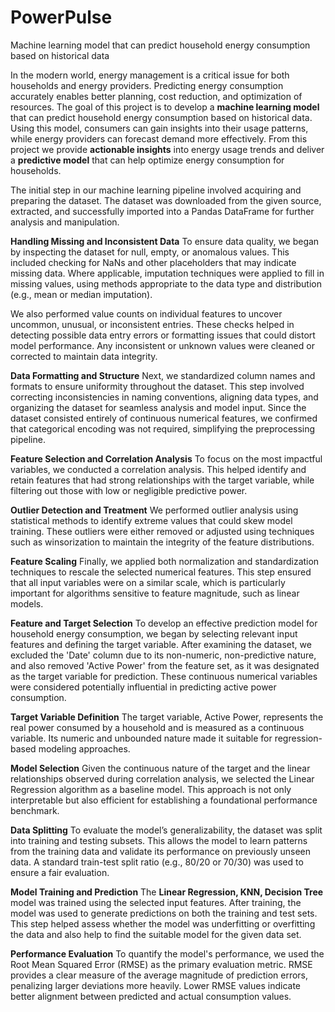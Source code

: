 # PowerPulse
Machine learning model that can predict household energy consumption based on historical data

In the modern world, energy management is a critical issue for both households and energy providers. Predicting energy consumption accurately enables better planning, cost reduction, and optimization of resources. The goal of this project is to develop a **machine learning model** that can predict household energy consumption based on historical data. Using this model, consumers can gain insights into their usage patterns, while energy providers can forecast demand more effectively.
From this project we provide **actionable insights** into energy usage trends and deliver a **predictive model** that can help optimize energy consumption for households.

The initial step in our machine learning pipeline involved acquiring and preparing the dataset. The dataset was downloaded from the given source, extracted, and successfully imported into a Pandas DataFrame for further analysis and manipulation.

**Handling Missing and Inconsistent Data**
To ensure data quality, we began by inspecting the dataset for null, empty, or anomalous values. This included checking for NaNs and other placeholders that may indicate missing data. Where applicable, imputation techniques were applied to fill in missing values, using methods appropriate to the data type and distribution (e.g., mean or median imputation).

We also performed value counts on individual features to uncover uncommon, unusual, or inconsistent entries. These checks helped in detecting possible data entry errors or formatting issues that could distort model performance. Any inconsistent or unknown values were cleaned or corrected to maintain data integrity.

**Data Formatting and Structure**
Next, we standardized column names and formats to ensure uniformity throughout the dataset. This step involved correcting inconsistencies in naming conventions, aligning data types, and organizing the dataset for seamless analysis and model input.
Since the dataset consisted entirely of continuous numerical features, we confirmed that categorical encoding was not required, simplifying the preprocessing pipeline.

**Feature Selection and Correlation Analysis**
To focus on the most impactful variables, we conducted a correlation analysis. This helped identify and retain features that had strong relationships with the target variable, while filtering out those with low or negligible predictive power.

**Outlier Detection and Treatment**
We performed outlier analysis using statistical methods to identify extreme values that could skew model training. These outliers were either removed or adjusted using techniques such as winsorization to maintain the integrity of the feature distributions.

**Feature Scaling**
Finally, we applied both normalization and standardization techniques to rescale the selected numerical features. This step ensured that all input variables were on a similar scale, which is particularly important for algorithms sensitive to feature magnitude, such as linear models.

**Feature and Target Selection**
To develop an effective prediction model for household energy consumption, we began by selecting relevant input features and defining the target variable. After examining the dataset, we excluded the 'Date' column due to its non-numeric, non-predictive nature, and also removed 'Active Power' from the feature set, as it was designated as the target variable for prediction.
These continuous numerical variables were considered potentially influential in predicting active power consumption.

**Target Variable Definition**
The target variable, Active Power, represents the real power consumed by a household and is measured as a continuous variable. Its numeric and unbounded nature made it suitable for regression-based modeling approaches.

**Model Selection**
Given the continuous nature of the target and the linear relationships observed during correlation analysis, we selected the Linear Regression algorithm as a baseline model. This approach is not only interpretable but also efficient for establishing a foundational performance benchmark.

**Data Splitting**
To evaluate the model’s generalizability, the dataset was split into training and testing subsets. This allows the model to learn patterns from the training data and validate its performance on previously unseen data. A standard train-test split ratio (e.g., 80/20 or 70/30) was used to ensure a fair evaluation.

**Model Training and Prediction**
The **Linear Regression, KNN, Decision Tree** model was trained using the selected input features. After training, the model was used to generate predictions on both the training and test sets. This step helped assess whether the model was underfitting or overfitting the data and also help to find the suitable model for the given data set.

**Performance Evaluation**
To quantify the model's performance, we used the Root Mean Squared Error (RMSE) as the primary evaluation metric. RMSE provides a clear measure of the average magnitude of prediction errors, penalizing larger deviations more heavily. Lower RMSE values indicate better alignment between predicted and actual consumption values.
